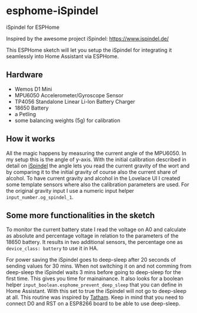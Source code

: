 # esphome-iSpindel
iSpindel for ESPHome

Inspired by the awesome project iSpindel: https://www.ispindel.de/

This ESPHome sketch will let you setup the iSpindel for integrating it seamlessly into Home Assistant via ESPHome.


## Hardware
* Wemos D1 Mini
* MPU6050 Accelerometer/Gyroscope Sensor
* TP4056 Standalone Linear Li-lon Battery Charger
* 18650 Battery
* a Petling
* some balancing weights (5g) for calibration

## How it works
All the magic happens by measuring the current angle of the MPU6050. In my setup this is the angle of y-axis. With the initial calibration described in detail on [iSpindel](https://www.ispindel.de/) the angle lets you read the current gravity of the wort and by comparing it to the initial gravity of course also the current share of alcohol. To have current gravity and alcohol in the Lovelace UI I created some template sensors where also the calibration parameters are used. For the original gravity input I use a numeric input helper `input_number.og_spindel_1`.

## Some more functionalities in the sketch
To monitor the current battery state I read the voltage on A0 and calculate as absolute and percentage voltage in relation to the parameters of the 18650 battery. It results in two additional sensors, the percentage one as `device_class: battery` to use it in HA.

For power saving the iSpindel goes to deep-sleep after 20 seconds of sending values for 30 mins. When not switching it on and not comming from deep-sleep the iSpindel waits 3 mins before going to deep-sleep for the first time. This gives you time for mainainance. It also looks for a boolean helper `input_boolean.esphome_prevent_deep_sleep` that you can define in Home Assistant. With this set to true the iSpindel will not go to deep-sleep at all. This routine was inspired by [Tatham](https://tatham.blog/2021/02/06/esphome-batteries-deep-sleep-and-over-the-air-updates/). Keep in mind that you need to connect D0 and RST on a ESP8266 board to be able to use deep-sleep.
